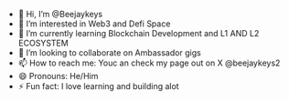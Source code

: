- 👋 Hi, I’m @Beejaykeys
- 👀 I’m interested in Web3 and Defi Space
- 🌱 I’m currently learning Blockchain Development and L1 AND L2 ECOSYSTEM 
- 💞️ I’m looking to collaborate on Ambassador gigs 
- 📫 How to reach me: Youc an check my page out on X @beejaykeys2
- 😄 Pronouns: He/Him
- ⚡ Fun fact: I love learning and building alot 

<!---
Beejaykeys/Beejaykeys is a ✨ special ✨ repository because its `README.md` (this file) appears on your GitHub profile.
You can click the Preview link to take a look at your changes.
--->

